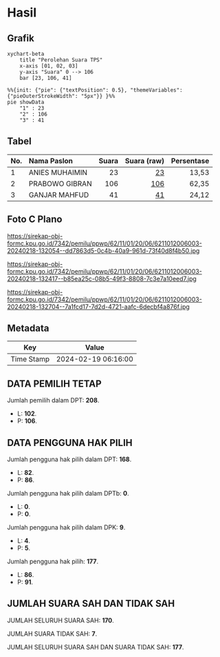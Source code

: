 # Hasil

## Grafik

```mermaid
xychart-beta
    title "Perolehan Suara TPS"
    x-axis [01, 02, 03]
    y-axis "Suara" 0 --> 106
    bar [23, 106, 41]
```

```mermaid
%%{init: {"pie": {"textPosition": 0.5}, "themeVariables": {"pieOuterStrokeWidth": "5px"}} }%%
pie showData
    "1" : 23
    "2" : 106
    "3" : 41
```

## Tabel

| No. | Nama Paslon    | Suara | Suara (raw) | Persentase |
|:--- |:-------------- | -----:| -----------:| ----------:|
| 1   | ANIES MUHAIMIN | 23    | [23][p-1]   | 13,53      |
| 2   | PRABOWO GIBRAN | 106   | [106][p-2]  | 62,35      |
| 3   | GANJAR MAHFUD  | 41    | [41][p-3]   | 24,12      |


[p-1]: https://github.com/gigit-pemilu/pemilu-2024-62-kalimantan-tengah/blob/main/pilpres/hitung-suara/sub/62-kalimantan-tengah/sub/11-pulang-pisau/sub/01-pandih-batu/sub/2006-talio-muara/sub/003-tps/sub/paslon-1.txt
[p-2]: https://github.com/gigit-pemilu/pemilu-2024-62-kalimantan-tengah/blob/main/pilpres/hitung-suara/sub/62-kalimantan-tengah/sub/11-pulang-pisau/sub/01-pandih-batu/sub/2006-talio-muara/sub/003-tps/sub/paslon-2.txt
[p-3]: https://github.com/gigit-pemilu/pemilu-2024-62-kalimantan-tengah/blob/main/pilpres/hitung-suara/sub/62-kalimantan-tengah/sub/11-pulang-pisau/sub/01-pandih-batu/sub/2006-talio-muara/sub/003-tps/sub/paslon-3.txt

## Foto C Plano

https://sirekap-obj-formc.kpu.go.id/7342/pemilu/ppwp/62/11/01/20/06/6211012006003-20240218-132054--dd7863d5-0c4b-40a9-961d-73f40d8f4b50.jpg

https://sirekap-obj-formc.kpu.go.id/7342/pemilu/ppwp/62/11/01/20/06/6211012006003-20240218-132417--b85ea25c-08b5-49f3-8808-7c3e7a10eed7.jpg

https://sirekap-obj-formc.kpu.go.id/7342/pemilu/ppwp/62/11/01/20/06/6211012006003-20240218-132704--7a1fcd17-7d2d-4721-aafc-6decbf4a876f.jpg


## Metadata

| Key        | Value               |
| ---------- | ------------------- |
| Time Stamp | 2024-02-19 06:16:00 |


## DATA PEMILIH TETAP

Jumlah pemilih dalam DPT: **208**.
 * L: **102**.
 * P: **106**.

## DATA PENGGUNA HAK PILIH

Jumlah pengguna hak pilih dalam DPT: **168**.
 * L: **82**.
 * P: **86**.

Jumlah pengguna hak pilih dalam DPTb: **0**.
 * L: **0**.
 * P: **0**.

Jumlah pengguna hak pilih dalam DPK: **9**.
 * L: **4**.
 * P: **5**.

Jumlah pengguna hak pilih: **177**.
 * L: **86**.
 * P: **91**.

## JUMLAH SUARA SAH DAN TIDAK SAH

JUMLAH SELURUH SUARA SAH: **170**.

JUMLAH SUARA TIDAK SAH: **7**.

JUMLAH SELURUH SUARA SAH DAN SUARA TIDAK SAH: **177**.



